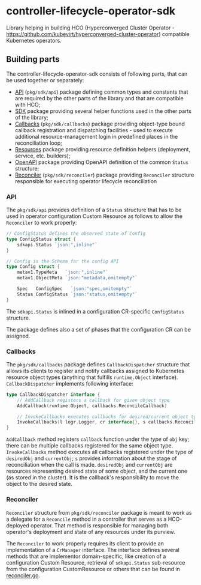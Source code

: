 # controller-lifecycle-operator-sdk
Library helping in building  HCO (Hyperconverged Cluster Operator - https://github.com/kubevirt/hyperconverged-cluster-operator) compatible Kubernetes operators.

## Building parts
The controller-lifecycle-operator-sdk consists of following parts, that can be used together or separately:
- [API](#API) (`pkg/sdk/api`) package defining common types and constants that are required by the other parts of the library and that are compatible with HCO;
- [SDK](pkg/sdk) package providing several helper functions used in the other parts of the library;
- [Callbacks](#Callbacks) (`pkg/sdk/callbacks`) package providing object-type bound callback registration and dispatching facilities - used to execute additional resource-management login in predefined places in the reconciliation loop;
- [Resources](pkg/sdk/resources) package providing resource definition helpers (deployment, service, etc. builders);
- [OpenAPI](pkg/sdk/resources/openapi) package providing OpenAPI definition of the common `Status` structure;
- [Reconciler](#Reconciler) (`pkg/sdk/reconciler`)  package providing `Reconciler` structure responsible for executing operator lifecycle reconciliation

### API
The `pkg/sdk/api` provides definition of a `Status` structure that has to be used in operator configuration Custom Resource as follows to allow the `Reconciler` to work properly:

```go
// ConfigStatus defines the observed state of Config
type ConfigStatus struct {
	sdkapi.Status `json:",inline"`
}

// Config is the Schema for the config API
type Config struct {
	metav1.TypeMeta   `json:",inline"`
	metav1.ObjectMeta `json:"metadata,omitempty"`

	Spec   ConfigSpec   `json:"spec,omitempty"`
	Status ConfigStatus `json:"status,omitempty"`
}
```

The `sdkapi.Status` is inlined in a configuration CR-specific `ConfigStatus` structure.

The package defines also a set of phases that the configuration CR can be assigned.

### Callbacks
The `pkg/sdk/callbacks` package defines `CallbackDispatcher` structure that allows its clients to register and notify callbacks assigned to Kubernetes resource object types (anything that fulfills `runtime.Object` interface).
`CallbackDispatcher` implements following interface: 
```go
type CallbackDispatcher interface {
	// AddCallback registers a callback for given object type
	AddCallback(runtime.Object, callbacks.ReconcileCallback)

	// InvokeCallbacks executes callbacks for desired/current object type
	InvokeCallbacks(l logr.Logger, cr interface{}, s callbacks.ReconcileState, desiredObj, currentObj runtime.Object) error
} 
``` 

`AddCallback` method registers `callback` function under the _type_ of `obj` key; there can be multiple callbacks registered for the same object type.
`InvokeCallbacks` method executes all callbacks registered under the type of `desiredObj` and `currentObj`; `s` provides information about the stage of reconciliation when the call is made. `desiredObj` and `currentObj` are resources representing desired state of some object, and the current one (as stored in the cluster). It is the callback's responsibility to move the object to the desired state.


### Reconciler
`Reconciler` structure from `pkg/sdk/reconciler` package is meant to work as a delegate for a `Reconcile` method in a controller that serves as a HCO-deployed operator. That method is responsible for managing both operator's deployment and state of any resources under its purview. 

The `Reconciler` to work properly requires its client to provide an implementation of a `CrManager` interface. The interface defines several methods that are implementor domain-specific, like creation of a configuration Custom Resource, retrieval of `sdkapi.Status` sub-resource from the configuration CustomResource or others that can be found in [reconciler.go](pkg/sdk/reconciler/reconciler.go).

                